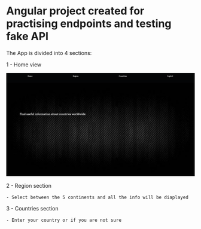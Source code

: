 # Angular project created for practising endpoints and testing fake API

The App is divided into 4 sections:

1 - Home view 

![ScreenShot](/screenshots/home.png)

2 - Region section

    - Select between the 5 continents and all the info will be diaplayed

3 - Countries section

    - Enter your country or if you are not sure 
